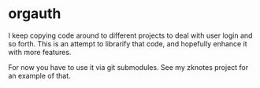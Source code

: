 # orgauth

I keep copying code around to different projects to deal with user login and so forth.  This is
an attempt to librarify that code, and hopefully enhance it with more features.

For now you have to use it via git submodules.  See my zknotes project for an example of that.
